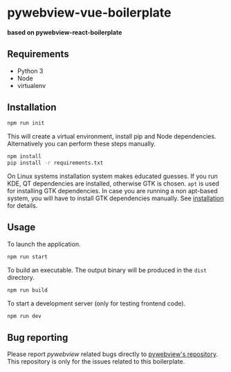 # pywebview-vue-boilerplate
#### based on pywebview-react-boilerplate

## Requirements
- Python 3
- Node
- virtualenv

## Installation

``` bash
npm run init
```

This will create a virtual environment, install pip and Node dependencies. Alternatively you can perform these steps manually.

``` bash
npm install
pip install -r requirements.txt
```

On Linux systems installation system makes educated guesses. If you run KDE, QT dependencies are installed, otherwise GTK is chosen. `apt` is used for installing GTK dependencies. In case you are running a non apt-based system, you will have to install GTK dependencies manually. See [installation](https://pywebview.flowrl.com/guide/installation.html) for details.

## Usage

To launch the application.

``` bash
npm run start
```

To build an executable. The output binary will be produced in the `dist` directory.

``` bash
npm run build
```

To start a development server (only for testing frontend code).

``` bash
npm run dev
```


## Bug reporting

Please report _pywebview_ related bugs directly to [pywebview's repository](https://github.com/r0x0r/pywebview). This repository is only for the issues related to this boilerplate.
